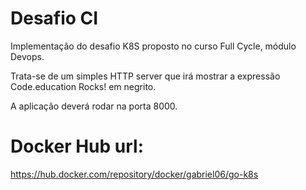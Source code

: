 # Desafio CI

Implementação do desafio K8S proposto no curso Full Cycle, módulo Devops.

Trata-se de um simples HTTP server que irá mostrar a expressão Code.education Rocks! em negrito.

A aplicação deverá rodar na porta 8000.

# Docker Hub url:
https://hub.docker.com/repository/docker/gabriel06/go-k8s